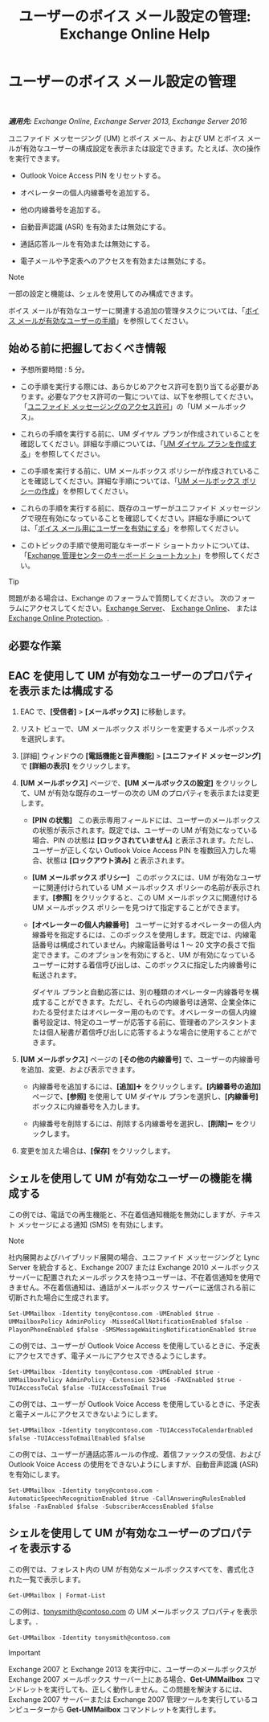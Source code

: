 ﻿---
title: 'ユーザーのボイス メール設定の管理: Exchange Online Help'
TOCTitle: ユーザーのボイス メール設定の管理
ms:assetid: 73957938-048a-4f9c-bd0f-a3c2c3dcd638
ms:mtpsurl: https://technet.microsoft.com/ja-jp/library/Aa998851(v=EXCHG.150)
ms:contentKeyID: 49896312
ms.date: 05/22/2018
mtps_version: v=EXCHG.150
ms.translationtype: HT
---

# ユーザーのボイス メール設定の管理

 

_**適用先:** Exchange Online, Exchange Server 2013, Exchange Server 2016_

ユニファイド メッセージング (UM) とボイス メール、および UM とボイス メールが有効なユーザーの構成設定を表示または設定できます。たとえば、次の操作を実行できます。

  - Outlook Voice Access PIN をリセットする。

  - オペレーターの個人内線番号を追加する。

  - 他の内線番号を追加する。

  - 自動音声認識 (ASR) を有効または無効にする。

  - 通話応答ルールを有効または無効にする。

  - 電子メールや予定表へのアクセスを有効または無効にする。


> [!NOTE]
> 一部の設定と機能は、シェルを使用してのみ構成できます。



ボイス メールが有効なユーザーに関連する追加の管理タスクについては、「[ボイス メールが有効なユーザーの手順](voice-mail-enabled-user-procedures-exchange-2013-help.md)」を参照してください。

## 始める前に把握しておくべき情報

  - 予想所要時間 : 5 分。

  - この手順を実行する際には、あらかじめアクセス許可を割り当てる必要があります。必要なアクセス許可の一覧については、以下を参照してください。「[ユニファイド メッセージングのアクセス許可](unified-messaging-permissions-exchange-2013-help.md)」の「UM メールボックス」。

  - これらの手順を実行する前に、UM ダイヤル プランが作成されていることを確認してください。詳細な手順については、「[UM ダイヤル プランを作成する](create-a-um-dial-plan-exchange-2013-help.md)」を参照してください。

  - この手順を実行する前に、UM メールボックス ポリシーが作成されていることを確認してください。詳細な手順については、「[UM メールボックス ポリシーの作成](create-a-um-mailbox-policy-exchange-2013-help.md)」を参照してください。

  - これらの手順を実行する前に、既存のユーザーがユニファイド メッセージングで現在有効になっていることを確認してください。詳細な手順については、「[ボイス メール用にユーザーを有効にする](enable-a-user-for-voice-mail-exchange-2013-help.md)」を参照してください。

  - このトピックの手順で使用可能なキーボード ショートカットについては、「[Exchange 管理センターのキーボード ショートカット](keyboard-shortcuts-in-the-exchange-admin-center-exchange-online-protection-help.md)」を参照してください。


> [!TIP]
> 問題がある場合は、Exchange のフォーラムで質問してください。 次のフォーラムにアクセスしてください。<A href="https://go.microsoft.com/fwlink/p/?linkid=60612">Exchange Server</A>、 <A href="https://go.microsoft.com/fwlink/p/?linkid=267542">Exchange Online</A>、 または <A href="https://go.microsoft.com/fwlink/p/?linkid=285351">Exchange Online Protection</A>。.



## 必要な作業

## EAC を使用して UM が有効なユーザーのプロパティを表示または構成する

1.  EAC で、**\[受信者\]** \> **\[メールボックス\]** に移動します。

2.  リスト ビューで、UM メールボックス ポリシーを変更するメールボックスを選択します。

3.  \[詳細\] ウィンドウの **\[電話機能と音声機能\]** \> **\[ユニファイド メッセージング\]** で **\[詳細の表示\]** をクリックします。

4.  **\[UM メールボックス\]** ページで、**\[UM メールボックスの設定\]** をクリックして、UM が有効な既存のユーザーの次の UM のプロパティを表示または変更します。
    
      - **\[PIN の状態\]**   この表示専用フィールドには、ユーザーのメールボックスの状態が表示されます。既定では、ユーザーの UM が有効になっている場合、PIN の状態は **\[ロックされていません\]** と表示されます。ただし、ユーザーが正しくない Outlook Voice Access PIN を複数回入力した場合、状態は **\[ロックアウト済み\]** と表示されます。
    
      - **\[UM メールボックス ポリシー\]**   このボックスには、UM が有効なユーザーに関連付けられている UM メールボックス ポリシーの名前が表示されます。**\[参照\]** をクリックすると、この UM メールボックスに関連付ける UM メールボックス ポリシーを見つけて指定することができます。
    
      - **\[オペレーターの個人内線番号\]**   ユーザーに対するオペレーターの個人内線番号を指定するには、このボックスを使用します。既定では、内線電話番号は構成されていません。内線電話番号は 1 ～ 20 文字の長さで指定できます。このオプションを有効にすると、UM が有効になっているユーザーに対する着信呼び出しは、このボックスに指定した内線番号に転送されます。
        
        ダイヤル プランと自動応答には、別の種類のオペレーター内線番号を構成することができます。ただし、それらの内線番号は通常、企業全体にわたる受付またはオペレーター用のものです。オペレーターの個人内線番号設定は、特定のユーザーが応答する前に、管理者のアシスタントまたは個人秘書が着信呼び出しに応答するような場合に使用することができます。

5.  **\[UM メールボックス\]** ページの **\[その他の内線番号\]** で、ユーザーの内線番号を追加、変更、および表示できます。
    
      - 内線番号を追加するには、**\[追加\]**![\[追加\] アイコン](images/JJ218640.c1e75329-d6d7-4073-a27d-498590bbb558(EXCHG.150).gif "[追加] アイコン") をクリックします。**\[内線番号の追加\]** ページで、**\[参照\]** を使用して UM ダイヤル プランを選択し、**\[内線番号\]** ボックスに内線番号を入力します。
    
      - 内線番号を削除するには、削除する内線番号を選択し、**\[削除\]**![\[削除\] アイコン](images/Dd362328.479b6ced-8d64-4277-a725-f17fea202b28(EXCHG.150).gif "[削除] アイコン") をクリックします。

6.  変更を加えた場合は、**\[保存\]** をクリックします。

## シェルを使用して UM が有効なユーザーの機能を構成する

この例では、電話での再生機能と、不在着信通知機能を無効にしますが、テキスト メッセージによる通知 (SMS) を有効にします。


> [!NOTE]
> 社内展開およびハイブリッド展開の場合、ユニファイド メッセージングと Lync Server を統合すると、Exchange 2007 または Exchange 2010 メールボックス サーバーに配置されたメールボックスを持つユーザーは、不在着信通知を使用できません。不在着信通知は、通話がメールボックス サーバーに送信される前に切断された場合に生成されます。



    Set-UMMailbox -Identity tony@contoso.com -UMEnabled $true -UMMailboxPolicy AdminPolicy -MissedCallNotificationEnabled $false -PlayonPhoneEnabled $false -SMSMessageWaitingNotificationEnabled $true

この例では、ユーザーが Outlook Voice Access を使用しているときに、予定表にアクセスできず、電子メールにアクセスできるようにします。

    Set-UMMailbox -Identity tony@contoso.com -UMEnabled $true -UMMailboxPolicy AdminPolicy -Extension 523456 -FAXEnabled $true -TUIAccessToCal $false -TUIAccessToEmail True

この例では、ユーザーが Outlook Voice Access を使用しているときに、予定表と電子メールにアクセスできないようにします。

    Set-UMMailbox -Identity tony@contoso.com -TUIAccessToCalendarEnabled $false -TUIAccessToEmailEnabled $false

この例では、ユーザーが通話応答ルールの作成、着信ファックスの受信、および Outlook Voice Access の使用をできないようにしますが、自動音声認識 (ASR) を有効にします。

    Set-UMMailbox -Identity tony@contoso.com -AutomaticSpeechRecognitionEnabled $true -CallAnsweringRulesEnabled $false -FaxEnabled $false -SubscriberAccessEnabled $false 

## シェルを使用して UM が有効なユーザーのプロパティを表示する

この例では、フォレスト内の UM が有効なメールボックスすべてを、書式化された一覧で表示します。

    Get-UMMailbox | Format-List

この例は、tonysmith@contoso.com の UM メールボックス プロパティを表示します。.

    Get-UMMailbox -Identity tonysmith@contoso.com


> [!IMPORTANT]
> Exchange 2007 と Exchange 2013 を実行中に、ユーザーのメールボックスが Exchange 2007 メールボックス サーバー上にある場合、<STRONG>Get-UMMailbox</STRONG> コマンドレットを実行しても、正しく動作しません。この問題を解決するには、Exchange 2007 サーバーまたは Exchange 2007 管理ツールを実行しているコンピューターから <STRONG>Get-UMMailbox</STRONG> コマンドレットを実行します。


